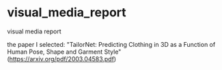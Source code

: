 # visual_media_report

visual media report

the paper I selected:  "TailorNet: Predicting Clothing in 3D as a Function of Human Pose, Shape and Garment Style"(https://arxiv.org/pdf/2003.04583.pdf)
